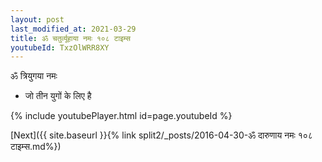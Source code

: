 ```yaml
---
layout: post
last_modified_at: 2021-03-29
title: ॐ चतुर्व्यूहाया नमः १०८ टाइम्स
youtubeId: TxzOlWRR8XY
---
```

 
 
 ॐ त्रियुगया नमः  
 
 -  जो तीन युगों के लिए है 
 
  
 
  
 
 
 
 
 
 


{% include youtubePlayer.html id=page.youtubeId %}
 
[Next]({{ site.baseurl }}{% link  split2/_posts/2016-04-30-ॐ दारुणाय नमः १०८ टाइम्स.md%})
 
